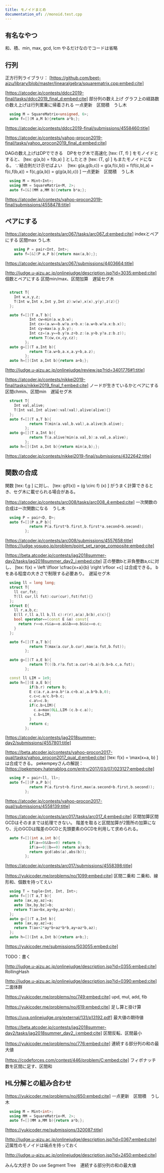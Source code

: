 ```yaml
---
title: モノイドまとめ
documentation_of: //monoid.test.cpp
---
```


## 有名なやつ
和、積、min, max, gcd, lcm
やるだけなのでコードは省略

## 行列
正方行列ライブラリ：
[https://github.com/beet-aizu/library/blob/master/linearalgebra/squarematrix.cpp:embed:cite]


[https://atcoder.jp/contests/ddcc2019-final/tasks/ddcc2019_final_d:embed:cite]
部分列の数え上げ
グラフ上の経路数の数え上げは行列累乗に帰着される
一点更新　区間積　うし木
```cpp
  using M = SquareMatrix<unsigned, 6>;
  auto f=[](M a,M b){return a*b;};
```
[https://atcoder.jp/contests/ddcc2019-final/submissions/4558460:title]



[https://atcoder.jp/contests/yahoo-procon2019-final/tasks/yahoo_procon2019_final_d:embed:cite]

DAGの数え上げはDPでできる　DPをセグ木で高速化
 [tex: (T, f) ] をモノイドとすると、 [tex: g(a,b) = f(b,a) ] としたとき [tex: (T, g) ] もまたモノイドになる。
∵結合則だけ示せばよい　 [tex: g(a,g(b,c)) = g(a,f(c,b)) = f(f(c,b),a) = f(c,f(b,a)) = f(c,g(a,b)) = g(g(a,b),c)) ]
一点更新　区間積　うし木
```cpp
  using M = Mint<Int>;
  using MM = SquareMatrix<M, 2>;
  auto f=[&](MM a,MM b){return b*a;};
```
[https://atcoder.jp/contests/yahoo-procon2019-final/submissions/4558478:title]


## ペアにする
[https://atcoder.jp/contests/arc067/tasks/arc067_d:embed:cite]
indexとペアにする
区間max うし木
```cpp
    using P = pair<Int, Int>;
    auto f=[&](P a,P b){return max(a,b);};
```
[https://atcoder.jp/contests/arc067/submissions/4403664:title]



[http://judge.u-aizu.ac.jp/onlinejudge/description.jsp?id=3035:embed:cite]
個数とペアにする
区間min/max、区間加算　遅延セグ木
```cpp

  struct T{
    Int w,x,y,z;
    T(Int w,Int x,Int y,Int z):w(w),x(x),y(y),z(z){}
  };

  auto f=[](T a,T b){
           Int cw=min(a.w,b.w);
           Int cx=(a.w==b.w?a.x+b.x:(a.w<b.w?a.x:b.x));
           Int cy=max(a.y,b.y);
           Int cz=(a.y==b.y?a.z+b.z:(a.y>b.y?a.z:b.z));
           return T(cw,cx,cy,cz);
         };
  auto g=[](T a,Int b){
           return T(a.w+b,a.x,a.y+b,a.z);
         };
  auto h=[](Int a,Int b){return a+b;};
```
[http://judge.u-aizu.ac.jp/onlinejudge/review.jsp?rid=3401776#1:title]



[https://atcoder.jp/contests/nikkei2019-final/tasks/nikkei2019_final_f:embed:cite]
ノードが生きているかとペアにする
区間chmin、区間min　遅延セグ木
```cpp
  struct T{
    Int val,alive;
    T(Int val,Int alive):val(val),alive(alive){}
  };
  auto f=[](T a,T b){
           return T(min(a.val,b.val),a.alive|b.alive);
         };
  auto g=[](T a,Int b){
           return T(a.alive?min(a.val,b):a.val,a.alive);
         };
  auto h=[](Int a,Int b){return min(a,b);};
```
[https://atcoder.jp/contests/nikkei2019-final/submissions/4322642:title]




## 関数の合成
関数 [tex: f,g ] に対し、 [tex: g(f(x)) = (g \circ f) (x) ]  がうまく計算できるとき、セグ木に載せられる場合がある。

[https://atcoder.jp/contests/arc008/tasks/arc008_4:embed:cite]
一次関数の合成は一次関数になる　うし木
```cpp
  using P = pair<D, D>;
  auto f=[](P a,P b){
           return P(a.first*b.first,b.first*a.second+b.second);
         };
```
[https://atcoder.jp/contests/arc008/submissions/4557658:title]
[https://judge.yosupo.jp/problem/point_set_range_composite:embed:cite]



[https://beta.atcoder.jp/contests/jag2018summer-day2/tasks/jag2018summer_day2_i:embed:cite]
正の整数bと非負整数a,cに対し、 [tex: f(x) = \left \lfloor \cfrac{x+a}{b} \right \rfloor +c]  は合成できる。
bをある程度の大きさで制限する必要あり。　遅延セグ木
```cpp
  using ll = long long;
  struct T{
    ll cur,fst;
    T(ll cur,ll fst):cur(cur),fst(fst){}
  };
  struct E{
    ll r,a,b,c;
    E(ll r,ll a,ll b,ll c):r(r),a(a),b(b),c(c){}
    bool operator==(const E &o) const{
      return r==o.r&&a==o.a&&b==o.b&&c==o.c;
    }
  };

  auto f=[](T a,T b){
           return T(max(a.cur,b.cur),max(a.fst,b.fst));
         };

  auto g=[](T a,E b){
           return T(((b.r?a.fst:a.cur)+b.a)/b.b+b.c,a.fst);
         };

  const ll LIM = 1e9;
  auto h=[](E a,E b){
           if(b.r) return b;
           E c(a.r,a.a+a.b*(a.c+b.a),a.b*b.b,0);
           c.c=c.a/c.b+b.c;
           c.a%=c.b;
           if(c.b>LIM){
             c.a=max(0LL,LIM-(c.b-c.a));
             c.b=LIM;
           }
           return c;
         };
```
[https://atcoder.jp/contests/jag2018summer-day2/submissions/4557801:title]



[https://beta.atcoder.jp/contests/yahoo-procon2017-qual/tasks/yahoo_procon2017_qual_d:embed:cite]
[tex: f(x) = \max(x+a, b) ] は合成できる。
pekempeyさんの解説：
[https://pekempey.hatenablog.com/entry/2017/03/07/023127:embed:cite]
```cpp
  using P = pair<ll, ll>;
  auto f=[](P a,P b){
           return P(a.first+b.first,max(a.second+b.first,b.second));
         };
```
[https://atcoder.jp/contests/yahoo-procon2017-qual/submissions/4558139:title]



[https://atcoder.jp/contests/arc017/tasks/arc017_4:embed:cite]
区間加算区間GCDはそのままでは処理できない。
階差を取ると区間加算が2箇所の加算になり、元のGCDは階差のGCDと先頭要素のGCDを利用して求められる。

```cpp
  auto f=[](int a,int b){
           if(a==0&&b==0) return 0;
           if(a==0||b==0) return a?a:b;
           return gcd(abs(a),abs(b));
         };
```
[https://atcoder.jp/contests/arc017/submissions/4558398:title]


[https://yukicoder.me/problems/no/1099:embed:cite]
区間二乗和
二乗和、線形和、個数を持ってえい
```cpp
  using T = tuple<Int, Int, Int>;
  auto f=[](T a,T b){
    auto [ax,ay,az]=a;
    auto [bx,by,bz]=b;
    return T(ax+bx,ay+by,az+bz);
  };
  auto g=[](T a,Int b){
    auto [ax,ay,az]=a;
    return T(ax+2*ay*b+az*b*b,ay+az*b,az);
  };
  auto h=[](Int a,Int b){return a+b;};
```
[https://yukicoder.me/submissions/503055:embed:cite]


TODO：書く


[http://judge.u-aizu.ac.jp/onlinejudge/description.jsp?id=0355:embed:cite]
RollingHash


[http://judge.u-aizu.ac.jp/onlinejudge/description.jsp?id=0390:embed:cite]
二面体群



[https://yukicoder.me/problems/no/749:embed:cite]
upd, mul, add, fib


[https://yukicoder.me/problems/no/619:embed:cite]
足し算と掛け算




[https://uva.onlinejudge.org/external/131/p13192.pdf]
最大値の期待値




[https://beta.atcoder.jp/contests/jag2018summer-day2/tasks/jag2018summer_day2_j:embed:cite]
区間反転、区間最小





[https://yukicoder.me/problems/no/776:embed:cite]
連続する部分列の和の最大値


[https://codeforces.com/contest/446/problem/C:embed:cite]
フィボナッチ数を区間に足す、区間和


## HL分解との組み合わせ

[https://yukicoder.me/problems/no/650:embed:cite]
一点更新　区間積　うし木
```cpp
  using M = Mint<int>;
  using MM = SquareMatrix<M, 2>;
  auto f=[](MM a,MM b){return a*b;};
```
[https://yukicoder.me/submissions/320087:title]




[http://judge.u-aizu.ac.jp/onlinejudge/description.jsp?id=0367:embed:cite]
辺属性のモノイドは端点を持っておく

[http://judge.u-aizu.ac.jp/onlinejudge/description.jsp?id=2450:embed:cite]

みんな大好き Do use Segment Tree　連続する部分列の和の最大値
